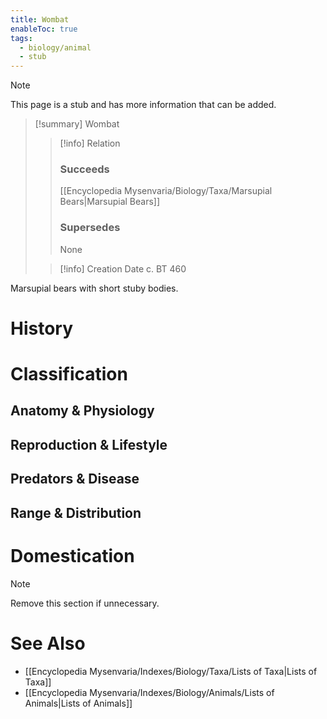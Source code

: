 ```yaml
---
title: Wombat
enableToc: true
tags:
  - biology/animal
  - stub
---
```


> [!note]
> This page is a stub and has more information that can be added.

> [!summary] Wombat
> > [!info] Relation
> > ### Succeeds
> > [[Encyclopedia Mysenvaria/Biology/Taxa/Marsupial Bears|Marsupial Bears]]
> > ### Supersedes
> > None
>
> > [!info] Creation Date
> > c. BT 460

Marsupial bears with short stuby bodies.
# History

# Classification
## Anatomy & Physiology

## Reproduction & Lifestyle

## Predators & Disease

## Range & Distribution

# Domestication

> [!note]
> Remove this section if unnecessary.
# See Also
- [[Encyclopedia Mysenvaria/Indexes/Biology/Taxa/Lists of Taxa|Lists of Taxa]]
- [[Encyclopedia Mysenvaria/Indexes/Biology/Animals/Lists of Animals|Lists of Animals]]